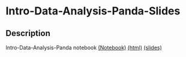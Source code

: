 # Intro-Data-Analysis-Panda-Slides

## Description

Intro-Data-Analysis-Panda notebook [(Notebook)](https://github.com/claytonnabors/Intro-Data-Analysis-Panda-Slides/blob/main/Intro-Data-Analysis-Pandas-Exercises.ipynb) [(html)]([https://claytonnabors.github.io/Cobb-Douglass-Week-7/Intro-Python-Functions-Packages%20-%20Answers.html](https://github.com/claytonnabors/Intro-Data-Analysis-Panda-Slides/blob/main/Intro-Data-Analysis-Pandas-Exercises.html)) [(slides)]([https://claytonnabors.github.io/Cobb-Douglass-Week-7/](https://github.com/claytonnabors/Intro-Data-Analysis-Panda-Slides/blob/main/Intro-Data-Analysis-Pandas-Exercises.slides.html))
